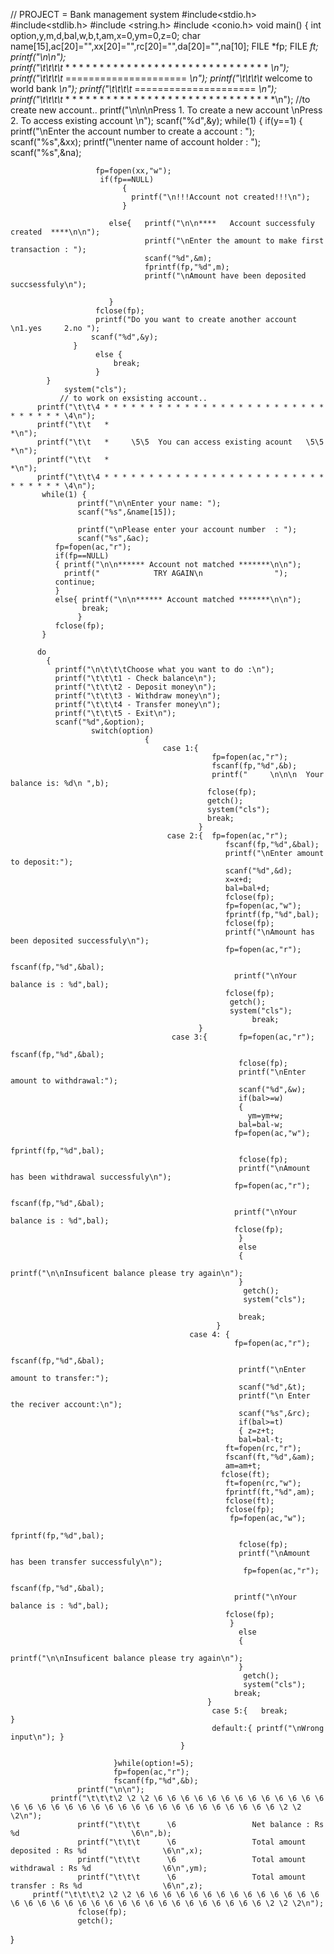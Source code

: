 

// PROJECT = Bank management system
#include<stdio.h>
#include<stdlib.h>
#include <string.h>
#include <conio.h>
void main()
{
     int  option,y,m,d,bal,w,b,t,am,x=0,ym=0,z=0;
     char name[15],ac[20]="",xx[20]="",rc[20]="",da[20]="",na[10]; 
     FILE *fp;
     FILE *ft;
             printf("\n\n");    
             printf("\t\t\t\t* * * * * * * * * * * * * * * * * * * * * * * * * * * * * * * *\n");
             printf("\t\t\t\t*                  =====================                      *\n");
             printf("\t\t\t\t*                  welcome to world bank                      *\n");
             printf("\t\t\t\t*                  =====================                      *\n");
             printf("\t\t\t\t* * * * * * * * * * * * * * * * * * * * * * * * * * * * * * * *\n");
        //to create new account..
             printf("\n\n\nPress 1. To create a new account \nPress 2. To access  existing account \n");
             scanf("%d",&y);
      while(1)
             {
               if(y==1)
                  {
                       printf("\nEnter the account number to create a account : ");
                       scanf("%s",&xx);
                       printf("\nenter name of account holder : ");
                       scanf("%s",&na);
                      
                       fp=fopen(xx,"w");
                        if(fp==NULL)
                             {
                               printf("\n!!!Account not created!!!\n");
                             }
                            
                          else{   printf("\n\n****   Account successfuly  created  ****\n\n");
                                  printf("\nEnter the amount to make first transaction : ");
                                  scanf("%d",&m);                   
                                  fprintf(fp,"%d",m);
                                  printf("\nAmount have been deposited succsessfuly\n");
                                  
                          }
                       fclose(fp);
                       printf("Do you want to create another account \n1.yes     2.no ");
                      scanf("%d",&y);
                  }   
                       else {
                           break;
                       }   
            }
                system("cls");
               // to work on exsisting account..
          printf("\t\t\4 * * * * * * * * * * * * * * * * * * * * * * * * * * * * * * * \4\n");
          printf("\t\t   *                                                         *\n");
          printf("\t\t   *     \5\5  You can access existing acount   \5\5             *\n");
          printf("\t\t   *                                                         *\n");
          printf("\t\t\4 * * * * * * * * * * * * * * * * * * * * * * * * * * * * * * * \4\n");
           while(1) {     
                   printf("\n\nEnter your name: ");
                   scanf("%s",&name[15]);
                   
                   printf("\nPlease enter your account number  : ");
                   scanf("%s",&ac);
              fp=fopen(ac,"r");
              if(fp==NULL)
              { printf("\n\n****** Account not matched *******\n\n");
                printf("            TRY AGAIN\n                ");
              continue;
              }
              else{ printf("\n\n****** Account matched *******\n\n");
                    break;
                   }
              fclose(fp);  
           }
              
          do
            {  
              printf("\n\t\t\tChoose what you want to do :\n");
              printf("\t\t\t1 - Check balance\n");
              printf("\t\t\t2 - Deposit money\n");
              printf("\t\t\t3 - Withdraw money\n");
              printf("\t\t\t4 - Transfer money\n");
              printf("\t\t\t5 - Exit\n");
              scanf("%d",&option);
                      switch(option)
                                  {  
                                      case 1:{  
                                                 fp=fopen(ac,"r");
                                                 fscanf(fp,"%d",&b);
                                                 printf("     \n\n\n  Your balance is: %d\n ",b);
                                                fclose(fp); 
                                                getch();
                                                system("cls");
                                                break;        
                                              }
                                       case 2:{  fp=fopen(ac,"r");
                                                    fscanf(fp,"%d",&bal);
                                                    printf("\nEnter amount to deposit:");
                                                    scanf("%d",&d);
                                                    x=x+d;
                                                    bal=bal+d;
                                                    fclose(fp);
                                                    fp=fopen(ac,"w");
                                                    fprintf(fp,"%d",bal);
                                                    fclose(fp);
                                                    printf("\nAmount has been deposited successfuly\n");
                                                    fp=fopen(ac,"r");
                                                      fscanf(fp,"%d",&bal);
                                                      printf("\nYour balance is : %d",bal);
                                                    fclose(fp);
                                                     getch();
                                                     system("cls");
                                                          break;
                                              }
                                        case 3:{       fp=fopen(ac,"r");
                                                       fscanf(fp,"%d",&bal);
                                                       fclose(fp);
                                                       printf("\nEnter amount to withdrawal:");
                                                       scanf("%d",&w);
                                                       if(bal>=w)
                                                       {
                                                         ym=ym+w;
                                                       bal=bal-w;
                                                      fp=fopen(ac,"w");
                                                       fprintf(fp,"%d",bal);
                                                       fclose(fp);
                                                       printf("\nAmount has been withdrawal successfuly\n");
                                                      fp=fopen(ac,"r");
                                                      fscanf(fp,"%d",&bal);
                                                      printf("\nYour balance is : %d",bal);
                                                      fclose(fp);
                                                       }
                                                       else
                                                       {
                                                         printf("\n\nInsuficent balance please try again\n");
                                                       }
                                                        getch();
                                                        system("cls");
                                                      
                                                       break;
                                                  }
                                            case 4: {  
                                                      fp=fopen(ac,"r");
                                                       fscanf(fp,"%d",&bal);
                                                       printf("\nEnter amount to transfer:");
                                                       scanf("%d",&t);
                                                       printf("\n Enter the reciver account:\n");
                                                       scanf("%s",&rc);
                                                       if(bal>=t)
                                                       { z=z+t;
                                                       bal=bal-t;
                                                    ft=fopen(rc,"r");
                                                    fscanf(ft,"%d",&am);
                                                    am=am+t;
                                                   fclose(ft);
                                                    ft=fopen(rc,"w");
                                                    fprintf(ft,"%d",am);
                                                    fclose(ft);
                                                    fclose(fp);
                                                     fp=fopen(ac,"w");
                                                       fprintf(fp,"%d",bal);
                                                       fclose(fp);
                                                       printf("\nAmount has been transfer successfuly\n");
                                                        fp=fopen(ac,"r");
                                                      fscanf(fp,"%d",&bal);
                                                      printf("\nYour balance is : %d",bal);
                                                    fclose(fp);
                                                     }
                                                       else
                                                       {
                                                         printf("\n\nInsuficent balance please try again\n");
                                                       }
                                                        getch();
                                                        system("cls");
                                                      break;
                                                }                 
                                                 case 5:{   break;               }
                                                 default:{ printf("\nWrong input\n"); }
                                          }
                                         
                           }while(option!=5);
                           fp=fopen(ac,"r");
                           fscanf(fp,"%d",&b);
                   printf("\n\n");  
             printf("\t\t\t\2 \2 \2 \6 \6 \6 \6 \6 \6 \6 \6 \6 \6 \6 \6 \6 \6 \6 \6 \6 \6 \6 \6 \6 \6 \6 \6 \6 \6 \6 \6 \6 \6 \6 \6 \6 \2 \2 \2\n");      
                   printf("\t\t\t      \6                 Net balance : Rs %d                         \6\n",b); 
                   printf("\t\t\t      \6                 Total amount deposited : Rs %d                 \6\n",x); 
                   printf("\t\t\t      \6                 Total amount withdrawal : Rs %d                \6\n",ym); 
                   printf("\t\t\t      \6                 Total amount transfer : Rs %d                  \6\n",z);
         printf("\t\t\t\2 \2 \2 \6 \6 \6 \6 \6 \6 \6 \6 \6 \6 \6 \6 \6 \6 \6 \6 \6 \6 \6 \6 \6 \6 \6 \6 \6 \6 \6 \6 \6 \6 \6 \6 \6 \2 \2 \2\n");     
                   fclose(fp);
                   getch();    
}

